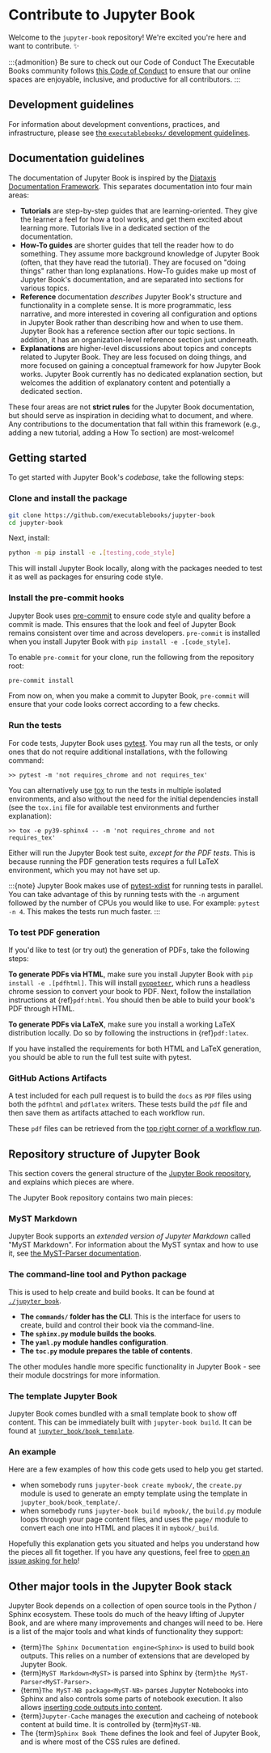 # Contribute to Jupyter Book

Welcome to the `jupyter-book` repository! We're excited you're here and want to contribute. ✨

:::{admonition} Be sure to check out our Code of Conduct
The Executable Books community follows [this Code of Conduct](https://github.com/executablebooks/.github/blob/master/CODE_OF_CONDUCT.md) to ensure that our online spaces are enjoyable, inclusive, and productive for all contributors.
:::

## Development guidelines

For information about development conventions, practices, and infrastructure, please see [the `executablebooks/` development guidelines](https://github.com/executablebooks/.github/blob/master/CONTRIBUTING.md).

## Documentation guidelines

The documentation of Jupyter Book is inspired by the [Diataxis Documentation Framework](https://diataxis.fr/).
This separates documentation into four main areas:

- **Tutorials** are step-by-step guides that are learning-oriented.
  They give the learner a feel for how a tool works, and get them excited about learning more.
  Tutorials live in a dedicated section of the documentation.
- **How-To guides** are shorter guides that tell the reader how to do something.
  They assume more background knowledge of Jupyter Book (often, that they have read the tutorial).
  They are focused on "doing things" rather than long explanations.
  How-To guides make up most of Jupyter Book's documentation, and are separated into sections for various topics.
- **Reference** documentation _describes_ Jupyter Book's structure and functionality in a complete sense.
  It is more programmatic, less narrative, and more interested in covering all configuration and options in Jupyter Book rather than describing how and when to use them.
  Jupyter Book has a reference section after our topic sections.
  In addition, it has an organization-level reference section just underneath.
- **Explanations** are higher-level discussions about topics and concepts related to Jupyter Book.
  They are less focused on doing things, and more focused on gaining a conceptual framework for how Jupyter Book works.
  Jupyter Book currently has no dedicated explanation section, but welcomes the addition of explanatory content and potentially a dedicated section.

These four areas are not **strict rules** for the Jupyter Book documentation, but should serve as inspiration in deciding what to document, and where.
Any contributions to the documentation that fall within this framework (e.g., adding a new tutorial, adding a How To section) are most-welcome!

## Getting started

To get started with Jupyter Book's *codebase*, take the following steps:

### Clone and install the package

```bash
git clone https://github.com/executablebooks/jupyter-book
cd jupyter-book
```

Next, install:

```bash
python -m pip install -e .[testing,code_style]
```

This will install Jupyter Book locally, along with the packages needed to test it
as well as packages for ensuring code style.

### Install the pre-commit hooks

Jupyter Book uses [pre-commit](https://pre-commit.com/) to ensure code style
and quality before a commit is made. This ensures that the look and feel of Jupyter Book
remains consistent over time and across developers. `pre-commit` is installed when you
install Jupyter Book with `pip install -e .[code_style]`.

To enable `pre-commit` for your clone, run the following from the repository root:

```bash
pre-commit install
```

From now on, when you make a commit to Jupyter Book, `pre-commit` will ensure that your
code looks correct according to a few checks.

### Run the tests

For code tests, Jupyter Book uses [pytest](https://docs.pytest.org).
You may run all the tests, or only ones that do not require additional installations, with the following command:

```shell
>> pytest -m 'not requires_chrome and not requires_tex'
```

You can alternatively use [tox](https://tox.readthedocs.io) to run the tests in multiple isolated environments, and also without the need for the initial dependencies install (see the `tox.ini` file for available test environments and further explanation):

```shell
>> tox -e py39-sphinx4 -- -m 'not requires_chrome and not requires_tex'
```

Either will run the Jupyter Book test suite, *except for the PDF tests*.
This is because running the PDF generation tests requires a full LaTeX environment, which you may not have set up.

:::{note}
Jupyter Book makes use of [pytest-xdist](https://github.com/pytest-dev/pytest-xdist) for running tests in parallel.
You can take advantage of this by running tests with the `-n` argument followed by the number of CPUs you would like to use.
For example: `pytest -n 4`. This makes the tests run much faster.
:::

### To test PDF generation

If you'd like to test (or try out) the generation of PDFs, take the following steps:

**To generate PDFs via HTML**, make sure you install Jupyter Book with
`pip install -e .[pdfhtml]`. This will install [`pyppeteer`](https://github.com/pyppeteer/pyppeteer),
which runs a headless chrome session to convert your book to PDF. Next, follow
the installation instructions at {ref}`pdf:html`. You should then be able to build your
book's PDF through HTML.

**To generate PDFs via LaTeX**, make sure you install a working LaTeX distribution locally.
Do so by following the instructions in {ref}`pdf:latex`.

If you have installed the requirements for both HTML and LaTeX generation, you should
be able to run the full test suite with pytest.

### GitHub Actions Artifacts

A test included for each pull request is to build the `docs` as `PDF` files using both the
`pdfhtml` and `pdflatex` writers. These tests build the `pdf` file and then save them as artifacts
attached to each workflow run.

These `pdf` files can be retrieved from the [top right corner of a workflow run](https://github.com/actions/upload-artifact#where-does-the-upload-go).

## Repository structure of Jupyter Book

This section covers the general structure of the
[Jupyter Book repository](https://github.com/executablebooks/jupyter-book), and
explains which pieces are where.

The Jupyter Book repository contains two main pieces:

### MyST Markdown

Jupyter Book supports an *extended version of Jupyter Markdown* called "MyST Markdown".
For information about the MyST syntax and how to use it, see
[the MyST-Parser documentation](https://myst-parser.readthedocs.io/en/latest/using/syntax.html).

### The command-line tool and Python package

This is used to help create and build books.
It can be found at [`./jupyter_book`](https://github.com/executablebooks/jupyter-book/tree/master/jupyter_book).

* **The `commands/` folder has the CLI**. This is the interface for users to create, build and control their book via the command-line.
* **The `sphinx.py` module builds the books**.
* **The `yaml.py` module handles configuration**.
* **The `toc.py` module prepares the table of contents**.

The other modules handle more specific functionality in Jupyter Book - see their
module docstrings for more information.

### The template Jupyter Book

Jupyter Book comes bundled with a small template book to show off content. This can
be immediately built with `jupyter-book build`.
It can be found at [`jupyter_book/book_template`](https://github.com/executablebooks/jupyter-book/tree/master/jupyter_book/book_template).

### An example

Here are a few examples of how this code gets used to help you get started.

* when somebody runs `jupyter-book create mybook/`, the `create.py` module is used to generate an empty template using the template in `jupyter_book/book_template/`.
* when somebody runs `jupyter-book build mybook/`, the `build.py` module loops through your page content files,
  and uses the `page/` module to convert each one into HTML and places it in `mybook/_build`.

Hopefully this explanation gets you situated and helps you understand how the pieces all fit together.
If you have any questions, feel free to [open an issue asking for help](https://github.com/executablebooks/jupyter-book/issues/new)!

## Other major tools in the Jupyter Book stack

Jupyter Book depends on a collection of open source tools in the Python / Sphinx
ecosystem. These tools do much of the heavy lifting of Jupyter Book, and are where
many improvements and changes will need to be. Here is a list of the major tools and
what kinds of functionality they support:

* {term}`The Sphinx Documentation engine<Sphinx>` is used to build book outputs. This relies
  on a number of extensions that are developed by Jupyter Book.
* {term}`MyST Markdown<MyST>` is parsed into Sphinx by
  {term}`the MyST-Parser<MyST-Parser>`.
* {term}`The MyST-NB package<MyST-NB>` parses Jupyter Notebooks into Sphinx and also
  controls some parts of notebook execution.
  It also allows [inserting code outputs into content](content:code-outputs:glue).
* {term}`Jupyter-Cache` manages the execution and cacheing of notebook content at
  build time. It is controlled by {term}`MyST-NB`.
* The {term}`Sphinx Book Theme` defines the look and feel of Jupyter Book, and is
  where most of the CSS rules are defined.
